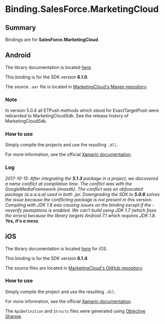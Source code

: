 ﻿# Binding.SalesForce.MarketingCloud

## Summary

Bindings are for **SalesForce.MarketingCloud**. 

## Android

The library documentation is located [here](https://salesforce-marketingcloud.github.io/JB4A-SDK-Android/).

This binding is for the SDK version **6.1.0**.

The source `.aar` file is located in [MarketingCloud's Maven repository](http://salesforce-marketingcloud.github.io/JB4A-SDK-Android/repository/com/salesforce/marketingcloud/marketingcloudsdk/).

### Note

In version 5.0.4 all ETPush methods which stood for ExactTargetPush were rebranded to MarketingCloudSdk. See the release history of MarketingCloudSdk.

### **How to use**

Simply compile the projects and use the resulting `.dll`.

For more information, see the official [Xamarin documentation](https://developer.xamarin.com/guides/android/advanced_topics/binding-a-java-library/binding-an-aar/).

### **Log**
_2017-10-15: After integrating the **5.1.3** package in a project, we discovered a name conflict at compilation time. The conflict was with the GoogleMediaFramework (imasdk). The conflict was an obfuscated package (a.a.a.a.a) used in both .jar. Downgrading the SDK to **5.0.6** solves the issue because the conflicting package is not present in this version. Compiling with JDK 1.8 was causing issues on the binding except if the -noverify javaoptions is enabled. We can't build using JDK 1.7 (which fixes the errors) because the library targets Android 7.1 which requires JDK 1.8. **Yes, it's a mess**._

## iOS

The library documentation is located [here](https://salesforce-marketingcloud.github.io/MarketingCloudSDK-iOS) for iOS.

This binding is for the SDK version **6.1.4**.

The source files are located in [MarketingCloud's GitHub repository](https://github.com/salesforce-marketingcloud/MarketingCloudSDK-iOS).

### **How to use**

Simply compile the project and use the resulting `.dll`.

For more information, see the official [Xamarin documentation](https://developer.xamarin.com/guides/ios/advanced_topics/binding_objective-c/).

The `ApiDefinition` and `Structs` files were generated using [Objective Sharpie](https://developer.xamarin.com/guides/cross-platform/macios/binding/objective-sharpie/).
